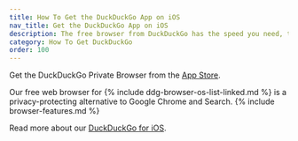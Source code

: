 ```yaml
---
title: How To Get the DuckDuckGo App on iOS
nav_title: Get the DuckDuckGo App on iOS
description: The free browser from DuckDuckGo has the speed you need, the features you expect, and comes packed with our best-in-class privacy protections.
category: How To Get DuckDuckGo
order: 100
---
```


Get the DuckDuckGo Private Browser from the [App Store](https://apps.apple.com/us/app/duckduckgo-private-browser/id663592361).

Our free web browser for {% include ddg-browser-os-list-linked.md %} is a privacy-protecting alternative to Google Chrome and Search. {% include browser-features.md %}

Read more about our [DuckDuckGo for iOS](https://duckduckgo.com/app).
